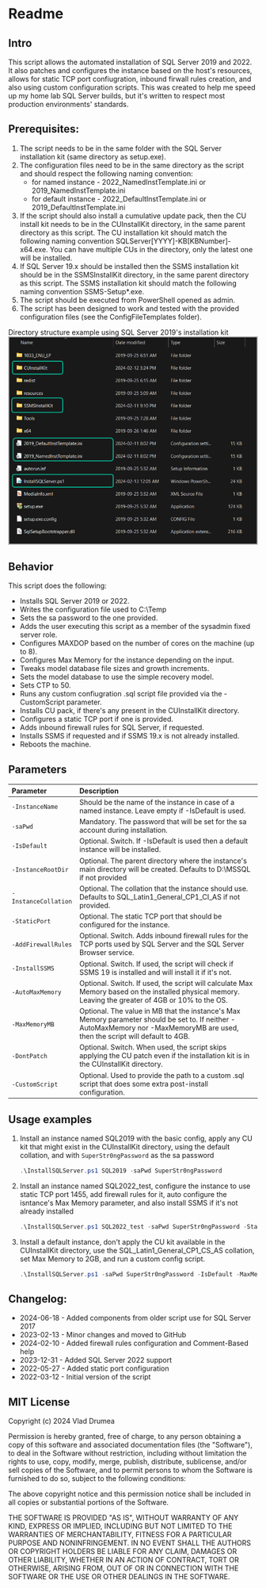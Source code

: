 # Readme

## Intro
 This script allows the automated installation of SQL Server 2019 and 2022.
 It also patches and configures the instance based on the host's resources, allows for static TCP port confiugration, inbound firwall rules creation, and also using custom configuration scripts.
 This was created to help me speed up my home lab SQL Server builds, but it's written to respect most production environments' standards.

## Prerequisites:
 1. The script needs to be in the same folder with the SQL Server installation kit (same directory as setup.exe).
 2. The configuration files need to be in the same directory as the script and should respect the following naming convention:
    - for named instance - 2022_NamedInstTemplate.ini or 2019_NamedInstTemplate.ini
	- for default instance - 2022_DefaultInstTemplate.ini or 2019_DefaultInstTemplate.ini
 3. If the script should also install a cumulative update pack, then the CU install kit needs to be in the CUInstallKit directory,
    in the same parent directory as this script.
	The CU installation kit should match the following naming convention SQLServer[YYYY]-KB[KBNumber]-x64.exe.
	You can have multiple CUs in the directory, only the latest one will be installed.
 4. If SQL Server 19.x should be installed then the SSMS installation kit should be in the SSMSInstallKit directory, in the same
    parent directory as this script.
	The SSMS installation kit should match the following naming convention SSMS-Setup*.exe.
 5. The script should be executed from PowerShell opened as admin.
 6. The script has been designed to work and tested with the provided configuration files (see the ConfigFileTemplates folder).

 Directory structure example using SQL Server 2019's installation kit
 ![Screenshot1](https://raw.githubusercontent.com/VladDBA/SQL-Server-Scripts/main/PowerShell/SQLServerInstall/SQLServerPSInstall.png)

## Behavior
 This script does the following:
 - Installs SQL Server 2019 or 2022.
 - Writes the configuration file used to C:\Temp
 - Sets the sa password to the one provided.
 - Adds the user executing this script as a member of the sysadmin fixed server role.
 - Configures MAXDOP based on the number of cores on the machine (up to 8).
 - Configures Max Memory for the instance depending on the input.
 - Tweaks model database file sizes and growth increments.
 - Sets the model database to use the simple recovery model.
 - Sets CTP to 50.
 - Runs any custom confiugration .sql script file provided via the -CustomScript parameter.
 - Installs CU pack, if there's any present in the CUInstallKit directory.
 - Configures a static TCP port if one is provided.
 - Adds inbound firewall rules for SQL Server, if requested.
 - Installs SSMS if requested and if SSMS 19.x is not already installed.
 - Reboots the machine.

## Parameters

| Parameter | Description |
| :--- | :--- |
| `-InstanceName` | Should be the name of the instance in case of a named instance. Leave empty if -IsDefault is used. |
| `-saPwd` | Mandatory. The password that will be set for the sa account during installation.|
| `-IsDefault` | Optional. Switch. If -IsDefault is used then a default instance will be installed.|
| `-InstanceRootDir` | Optional. The parent directory where the instance's main directory will be created. Defaults to D:\MSSQL if not provided|
| `-InstanceCollation` | Optional. The collation that the instance should use. Defaults to SQL_Latin1_General_CP1_CI_AS if not provided.|
| `-StaticPort` | Optional. The static TCP port that should be configured for the instance. |
| `-AddFirewallRules` | Optional. Switch. Adds inbound firewall rules for the TCP ports used by SQL Server and the SQL Server Browser service.|
| `-InstallSSMS` | Optional. Switch. If used, the script will check if SSMS 19 is installed and will install it if it's not.|
| `-AutoMaxMemory` | Optional. Switch. If used, the script will calculate Max Memory based on the installed physical memory. Leaving the greater of 4GB or 10% to the OS.|
| `-MaxMemoryMB` | Optional. The value in MB that the instance's Max Memory parameter should be set to. If neither -AutoMaxMemory nor -MaxMemoryMB are used, then the script will default to 4GB.|
| `-DontPatch` | Optional. Switch. When used, the script skips applying the CU patch even if the installation kit is in the CUInstallKit directory.|
| `-CustomScript` | Optional. Used to provide the path to a custom .sql script that does some extra post-install configuration.|

## Usage examples
 1. Install an instance named SQL2019 with the basic config, apply any CU kit that might exist in the CUInstallKit directory, using the default collation, and with `SuperStr0ngPassword` as the sa password
     ```PowerShell
     .\InstallSQLServer.ps1 SQL2019 -saPwd SuperStr0ngPassword
     ```
 
 2. Install an instance named SQL2022_test, configure the instance to use static TCP port 1455, add firewall rules for it, auto configure the isntance's Max Memory parameter, and also install SSMS if it's not already installed 
     ```PowerShell
     .\InstallSQLServer.ps1 SQL2022_test -saPwd SuperStr0ngPassword -StaticPort 1455 -AddFirewallRules -InstallSSMS -AutoMaxMemory
	 ```
 3. Install a default instance, don't apply the CU kit available in the CUInstallKit directory, use the SQL_Latin1_General_CP1_CS_AS collation, set Max Memory to 2GB, and run a custom config script.
     ```PowerShell
    .\InstallSQLServer.ps1 -saPwd SuperStr0ngPassword -IsDefault -MaxMemoryMB 2048 -DontPatch -CustomScript C:\temp\AdditionalConfig.sql
	```
 

## Changelog:
 - 2024-06-18 - Added components from older script use for SQL Server 2017
 - 2023-02-13 - Minor changes and moved to GitHub
 - 2024-02-10 - Added firewall rules configuration and Comment-Based help
 - 2023-12-31 - Added SQL Server 2022 support
 - 2022-05-27 - Added static port configuration
 - 2022-03-12 - Initial version of the script

## MIT License
 Copyright (c) 2024 Vlad Drumea

 Permission is hereby granted, free of charge, to any person obtaining a copy
 of this software and associated documentation files (the "Software"), to deal
 in the Software without restriction, including without limitation the rights
 to use, copy, modify, merge, publish, distribute, sublicense, and/or sell
 copies of the Software, and to permit persons to whom the Software is
 furnished to do so, subject to the following conditions:

 The above copyright notice and this permission notice shall be included in all
 copies or substantial portions of the Software.

 THE SOFTWARE IS PROVIDED "AS IS", WITHOUT WARRANTY OF ANY KIND, EXPRESS OR
 IMPLIED, INCLUDING BUT NOT LIMITED TO THE WARRANTIES OF MERCHANTABILITY,
 FITNESS FOR A PARTICULAR PURPOSE AND NONINFRINGEMENT. IN NO EVENT SHALL THE
 AUTHORS OR COPYRIGHT HOLDERS BE LIABLE FOR ANY CLAIM, DAMAGES OR OTHER
 LIABILITY, WHETHER IN AN ACTION OF CONTRACT, TORT OR OTHERWISE, ARISING FROM,
 OUT OF OR IN CONNECTION WITH THE SOFTWARE OR THE USE OR OTHER DEALINGS IN THE
 SOFTWARE.
